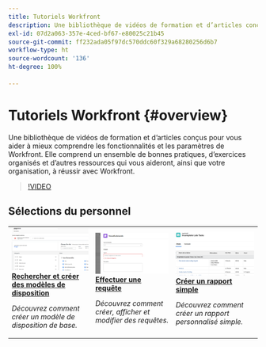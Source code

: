 ```yaml
---
title: Tutoriels Workfront
description: Une bibliothèque de vidéos de formation et d’articles conçus pour vous aider à mieux comprendre les fonctionnalités et les paramètres de Workfront.  Elle comprend un ensemble de bonnes pratiques, d’exercices organisés et d’autres ressources qui vous aideront, ainsi que votre organisation, à réussir avec Workfront.
exl-id: 07d2a063-357e-4ced-bf67-e80025c21b45
source-git-commit: ff232ada05f97dc570ddc60f329a68280256d6b7
workflow-type: ht
source-wordcount: '136'
ht-degree: 100%

---
```


# Tutoriels Workfront {#overview}

Une bibliothèque de vidéos de formation et d’articles conçus pour vous aider à mieux comprendre les fonctionnalités et les paramètres de Workfront.  Elle comprend un ensemble de bonnes pratiques, d’exercices organisés et d’autres ressources qui vous aideront, ainsi que votre organisation, à réussir avec Workfront.

>[!VIDEO](https://video.tv.adobe.com/v/335063/?quality=12&learn=on)

<!-- 

This is the landing page of the user guide. It should be the first list item in the TOC.md file. 
See other user landing pages to get ideas. 

-->


<div id="recs-overview-body-1"></div>
<div id="recs-overview-body-2"></div>
<div id="recs-overview-body-3"></div>
<div id="recs-overview-body-4"></div>
<div id="recs-overview-body-5"></div>
<div id="recs-overview-body-6"></div>

<div id="staff-picks-section">

## Sélections du personnel

<table style="margin-top: 0 !important">
  <tr>
   <td>
      <a href="/help/administration-and-setup/layout-templates/find-layout-templates.md">
      <img alt="Rechercher et créer des modèles de disposition" src="./assets/ltemp_01.png"/>
      </a>
      <div>
         <a href="/help/administration-and-setup/layout-templates/find-layout-templates.md"><strong>Rechercher et créer des modèles de disposition</strong></a>
      </div>
      <p>
         <em>Découvrez comment créer un modèle de disposition de base.</em>
      </p>
    </td>
   <td>
      <a href="/help/manage-work/issues-requests/make-a-request.md">
      <img alt="Effectuer une demande" src="./assets/nrequest_01.png"/>
      </a>
      <div>
         <a href="/help/manage-work/issues-requests/make-a-request.md"><strong>Effectuer une requête</strong></a>
      </div>
      <p>
         <em>Découvrez comment créer, afficher et modifier des requêtes.</em>
      </p>

<td>
      <a href="/help/reporting/basic-reporting/create-a-simple-report.md">
      <img alt="Créer un rapport simple" src="./assets/sreport_01.png"/>
      </a>
      <div>
         <a href="/help/reporting/basic-reporting/create-a-simple-report.md"><strong>Créer un rapport simple</strong></a>
      </div>
      <p>
         <em>Découvrez comment créer un rapport personnalisé simple.</em>
      </p>
    </td>
  </tr>
</table>

</div>